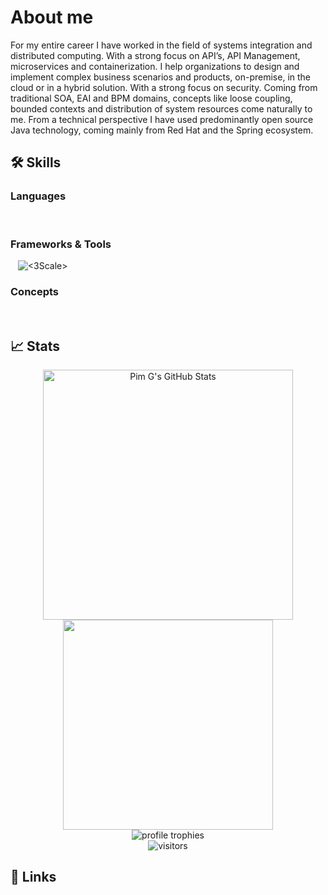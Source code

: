 # About me
For my entire career I have worked in the field of systems integration and
distributed computing. With a strong focus on API’s, API Management,
microservices and containerization. I help organizations to design and implement
complex business scenarios and products, on-premise, in the cloud or in a hybrid
solution. With a strong focus on security. Coming from traditional SOA, EAI and
BPM domains, concepts like loose coupling, bounded contexts and distribution of
system resources come naturally to me. From a technical perspective I have used
predominantly open source Java technology, coming mainly from Red Hat and
the Spring ecosystem. 

## 🛠️ Skills

### Languages
![<Java>](https://img.shields.io/badge/Java-b57614?style=for-the-badge&logoColor=white)
![<GO>](https://img.shields.io/badge/GO-af3a03?style=for-the-badge&logoColor=white)
![<Lua>](https://img.shields.io/badge/Lua-427b58?style=for-the-badge&logoColor=white)


### Frameworks & Tools
![<OIDC>](https://img.shields.io/badge/OIDC-b57614?style=for-the-badge&logoColor=white)
![<OAuth2>](https://img.shields.io/badge/OAuth2-af3a03?style=for-the-badge&logoColor=white)
![<Open API Specification>](https://img.shields.io/badge/Open_API_SPEC-427b58?style=for-the-badge&logoColor=white)
![<3Scale>](https://img.shields.io/badge/3scale-b57614?style=for-the-badge&logoColor=white)
![<Apache Camel>](https://img.shields.io/badge/Apache_Camel-af3a03?style=for-the-badge&logoColor=white)
![<Docker>](https://img.shields.io/badge/Docker-427b58?style=for-the-badge&logoColor=white)
![<Openshift>](https://img.shields.io/badge/Openshift-b57614?style=for-the-badge&logoColor=white)
![<Spring>](https://img.shields.io/badge/Spring-af3a03?style=for-the-badge&logoColor=white)
![<Kubernetes>](https://img.shields.io/badge/Kubernetes-427b58?style=for-the-badge&logoColor=white)
![<Postman>](https://img.shields.io/badge/Postman-b57614?style=for-the-badge&logoColor=white)
![<NGINX>](https://img.shields.io/badge/Lua-af3a03?style=for-the-badge&logoColor=white)
![<Postgresql>](https://img.shields.io/badge/PostgresQL-427b58?style=for-the-badge&logoColor=white)
![<ActiveMQ>](https://img.shields.io/badge/ActiveMQ-b57614?style=for-the-badge&logoColor=white)
![<Openresty>](https://img.shields.io/badge/Openresty-af3a03?style=for-the-badge&logoColor=white)
![<NGINX>](https://img.shields.io/badge/Nginx-427b58?style=for-the-badge&logoColor=white)

### Concepts
![<API Security>](https://img.shields.io/badge/API_SECURITY-b57614?style=for-the-badge&logoColor=white)
![<API Management>](https://img.shields.io/badge/API_Management-af3a03?style=for-the-badge&logoColor=white)
![<API Design>](https://img.shields.io/badge/API_DESIGN-427b58?style=for-the-badge&logoColor=white)
![<Developer Experience>](https://img.shields.io/badge/Developer_Experience-b57614?style=for-the-badge&logoColor=white)
![<API Strategy>](https://img.shields.io/badge/API_Strategy-af3a03?style=for-the-badge&logoColor=white)
![<Microservices>](https://img.shields.io/badge/Microservices-427b58?style=for-the-badge&logoColor=white)

## 📈 Stats

<div align="center">
    <img width=400em  src="https://github-readme-stats.vercel.app/api?username=pimg&show_icons=true&hide_border=true&theme=gruvbox&bg_color=00000000" alt="Pim G's GitHub Stats"/> 
    <img width=336em  src="https://github-readme-stats.vercel.app/api/top-langs/?username=pimg&theme=gruvbox&hide_border=true&bg_color=00000000&layout=compact&exclude_repo=apily-site,pimg.github.io,yts-demo-app,apicast"/>
    <br />
    <img src="https://github-profile-trophy.vercel.app/?username=pimg&row=1&column=6&margin-h=8&theme=gruvbox&count_private=true&margin-w=15&no-frame=true" alt="profile trophies" />
    <br />
    <img src="https://visitor-badge.laobi.icu/badge?page_id=pimg.pimg" alt="visitors"/>
</div>

## 🔗 Links
[![<LinkedIn>](https://img.shields.io/badge/LinkedIn-0A66C2.svg?style=for-the-badge&logo=LinkedIn&logoColor=white)](https://www.linkedin.com/in/pimgaemers/)
[![<Wordpress>](https://img.shields.io/badge/WordPress-21759B.svg?style=for-the-badge&logo=WordPress&logoColor=white)](https://pgaemers.wordpress.com/)